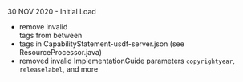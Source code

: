30 NOV 2020 - Initial Load
 - remove invalid <br/> tags from between <li> tags in CapabilityStatement-usdf-server.json (see ResourceProcessor.java)
 - removed invalid ImplementationGuide parameters `copyrightyear`, `releaselabel`, and more